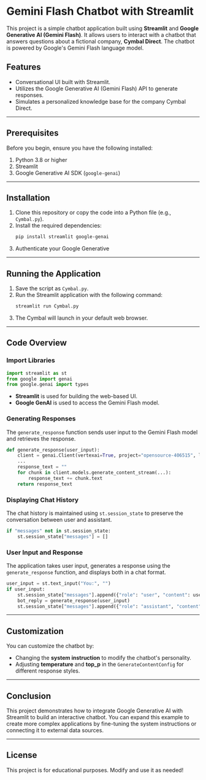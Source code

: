 # Gemini Flash Chatbot with Streamlit

This project is a simple chatbot application built using **Streamlit** and **Google Generative AI (Gemini Flash)**. It allows users to interact with a chatbot that answers questions about a fictional company, **Cymbal Direct**. The chatbot is powered by Google's Gemini Flash language model.

## Features
- Conversational UI built with Streamlit.
- Utilizes the Google Generative AI (Gemini Flash) API to generate responses.
- Simulates a personalized knowledge base for the company Cymbal Direct.

---

## Prerequisites
Before you begin, ensure you have the following installed:
1. Python 3.8 or higher
2. Streamlit
3. Google Generative AI SDK (`google-genai`)

---

## Installation
1. Clone this repository or copy the code into a Python file (e.g., `Cymbal.py`).
2. Install the required dependencies:
   ```bash
   pip install streamlit google-genai
   ```
3. Authenticate your Google Generative 
---

## Running the Application
1. Save the script as `Cymbal.py`.
2. Run the Streamlit application with the following command:
   ```bash
   streamlit run Cymbal.py
   ```
3. The Cymbal will launch in your default web browser.

---

## Code Overview
### Import Libraries
```python
import streamlit as st
from google import genai
from google.genai import types
```
- **Streamlit** is used for building the web-based UI.
- **Google GenAI** is used to access the Gemini Flash model.

### Generating Responses
The `generate_response` function sends user input to the Gemini Flash model and retrieves the response.
```python
def generate_response(user_input):
    client = genai.Client(vertexai=True, project="opensource-406515", location="us-central1")
    ...
    response_text = ""
    for chunk in client.models.generate_content_stream(...):
        response_text += chunk.text
    return response_text
```

### Displaying Chat History
The chat history is maintained using `st.session_state` to preserve the conversation between user and assistant.
```python
if "messages" not in st.session_state:
    st.session_state["messages"] = []
```

### User Input and Response
The application takes user input, generates a response using the `generate_response` function, and displays both in a chat format.
```python
user_input = st.text_input("You:", "")
if user_input:
    st.session_state["messages"].append({"role": "user", "content": user_input})
    bot_reply = generate_response(user_input)
    st.session_state["messages"].append({"role": "assistant", "content": bot_reply})
```

---

## Customization
You can customize the chatbot by:
- Changing the **system instruction** to modify the chatbot's personality.
- Adjusting **temperature** and **top_p** in the `GenerateContentConfig` for different response styles.

---

## Conclusion
This project demonstrates how to integrate Google Generative AI with Streamlit to build an interactive chatbot. You can expand this example to create more complex applications by fine-tuning the system instructions or connecting it to external data sources.

---

## License
This project is for educational purposes. Modify and use it as needed!

